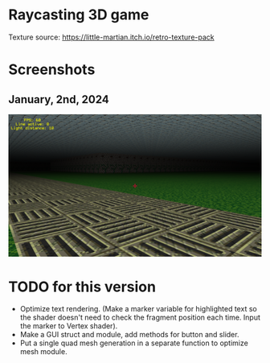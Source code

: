 # Raycasting 3D game

Texture source: https://little-martian.itch.io/retro-texture-pack

# Screenshots
## January, 2nd, 2024
![width:500px](./screenshots/1.png)

# TODO for this version

- Optimize text rendering. (Make a marker variable for highlighted text so the shader doesn't need to check the fragment position each time. Input the marker to Vertex shader).
- Make a GUI struct and module, add methods for button and slider.
- Put a single quad mesh generation in a separate function to optimize mesh module.
